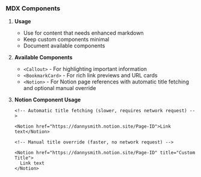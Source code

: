 ### MDX Components

1. **Usage**

   - Use for content that needs enhanced markdown
   - Keep custom components minimal
   - Document available components

2. **Available Components**

   - `<Callout>` - For highlighting important information
   - `<BookmarkCard>` - For rich link previews and URL cards
   - `<Notion>` - For Notion page references with automatic title fetching and optional manual override

3. **Notion Component Usage**

   ```mdx
   <!-- Automatic title fetching (slower, requires network request) -->

   <Notion href="https://dannysmith.notion.site/Page-ID">Link text</Notion>

   <!-- Manual title override (faster, no network request) -->

   <Notion href="https://dannysmith.notion.site/Page-ID" title="Custom Title">
     Link text
   </Notion>
   ```
